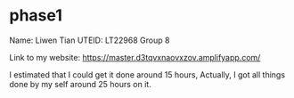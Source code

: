 # phase1
Name: Liwen Tian
UTEID: LT22968
Group 8

Link to my website: https://master.d3tqvxnaovxzov.amplifyapp.com/

I estimated that I could get it done around 15 hours,
Actually, I got all things done by my self around 25 hours on it.

